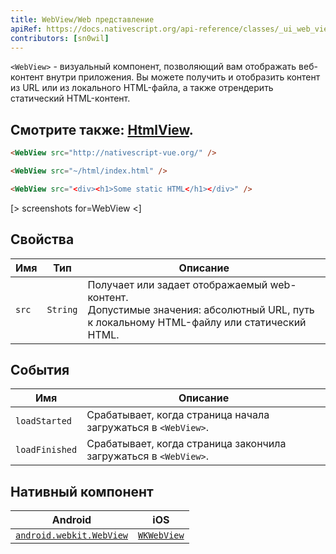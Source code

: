```yaml
---
title: WebView/Web представление
apiRef: https://docs.nativescript.org/api-reference/classes/_ui_web_view_.webview
contributors: [sn0wil]
---
```


`<WebView>` - визуальный компонент, позволяющий вам отображать веб-контент внутри приложения. Вы можете получить и отобразить контент из URL или из локального HTML-файла, а также отрендерить статический HTML-контент.


Смотрите также: [HtmlView](/ru/docs/elements/components/html-view).
---

```html
<WebView src="http://nativescript-vue.org/" />

<WebView src="~/html/index.html" />

<WebView src="<div><h1>Some static HTML</h1></div>" />
```

[> screenshots for=WebView <]

## Свойства

| Имя | Тип | Описание |
|------|------|-------------|
| `src` | `String` | Получает или задает отображаемый web-контент.<br/>Допустимые значения: абсолютный URL, путь к локальному HTML-файлу или статический HTML.

## События

| Имя | Описание |
|------|-------------|
| `loadStarted`| Срабатывает, когда страница начала загружаться в `<WebView>`.
| `loadFinished`| Срабатывает, когда страница закончила загружаться в `<WebView>`.

## Нативный компонент

| Android | iOS |
|---------|-----|
| [`android.webkit.WebView`](https://developer.android.com/reference/android/webkit/WebView) | [`WKWebView`](https://developer.apple.com/documentation/webkit/wkwebview)